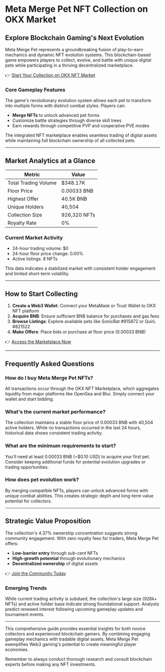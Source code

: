 # Meta Merge Pet NFT Collection on OKX Market

## Explore Blockchain Gaming's Next Evolution  

Meta Merge Pet represents a groundbreaking fusion of play-to-earn mechanics and dynamic NFT evolution systems. This blockchain-based game empowers players to collect, evolve, and battle with unique digital pets while participating in a thriving decentralized marketplace.  

👉 [Start Your Collection on OKX NFT Market](https://bit.ly/okx-bonus)  

### Core Gameplay Features  

The game's revolutionary evolution system allows each pet to transform into multiple forms with distinct combat styles. Players can:  

- **Merge NFTs** to unlock advanced pet forms  
- Customize battle strategies through diverse skill trees  
- Earn rewards through competitive PVP and cooperative PVE modes  

The integrated NFT marketplace enables seamless trading of digital assets while maintaining full blockchain ownership of all collected pets.  

---

## Market Analytics at a Glance  

| Metric              | Value        |  
|---------------------|--------------|  
| Total Trading Volume| $348.17K     |  
| Floor Price         | 0.00033 BNB  |  
| Highest Offer       | 40.5K BNB    |  
| Unique Holders      | 40,504       |  
| Collection Size     | 926,320 NFTs |  
| Royalty Rate        | 0%           |  

### Current Market Activity  

- 24-hour trading volume: $0  
- 24-hour floor price change: 0.00%  
- Active listings: 8 NFTs  

This data indicates a stabilized market with consistent holder engagement and limited short-term volatility.  

---

## How to Start Collecting  

1. **Create a Web3 Wallet**: Connect your MetaMask or Trust Wallet to OKX NFT platform  
2. **Acquire BNB**: Ensure sufficient BNB balance for purchases and gas fees  
3. **Browse Listings**: Explore available pets like SonicBat #915872 or QuirL #821522  
4. **Make Offers**: Place bids or purchase at floor price (0.00033 BNB)  

👉 [Access the Marketplace Now](https://bit.ly/okx-bonus)  

---

## Frequently Asked Questions  

### How do I buy Meta Merge Pet NFTs?  
All transactions occur through the OKX NFT Marketplace, which aggregates liquidity from major platforms like OpenSea and Blur. Simply connect your wallet and start bidding.  

### What's the current market performance?  
The collection maintains a stable floor price of 0.00033 BNB with 40,504 active holders. While no transactions occurred in the last 24 hours, historical data shows consistent trading activity.  

### What are the minimum requirements to start?  
You'll need at least 0.00033 BNB (~$0.10 USD) to acquire your first pet. Consider keeping additional funds for potential evolution upgrades or trading opportunities.  

### How does pet evolution work?  
By merging compatible NFTs, players can unlock advanced forms with unique combat abilities. This creates strategic depth and long-term value potential for collectors.  

---

## Strategic Value Proposition  

The collection's 4.37% ownership concentration suggests strong community engagement. With zero royalty fees for traders, Meta Merge Pet offers:  

- **Low-barrier entry** through sub-cent NFTs  
- **High-growth potential** through evolutionary mechanics  
- **Decentralized ownership** of digital assets  

👉 [Join the Community Today](https://bit.ly/okx-bonus)  

### Emerging Trends  

While current trading activity is subdued, the collection's large size (926k+ NFTs) and active holder base indicate strong foundational support. Analysts predict renewed interest following upcoming gameplay updates and tournament events.  

---

This comprehensive guide provides essential insights for both novice collectors and experienced blockchain gamers. By combining engaging gameplay mechanics with tradable digital assets, Meta Merge Pet exemplifies Web3 gaming's potential to create meaningful player economies.  

Remember to always conduct thorough research and consult blockchain experts before making any NFT investments.